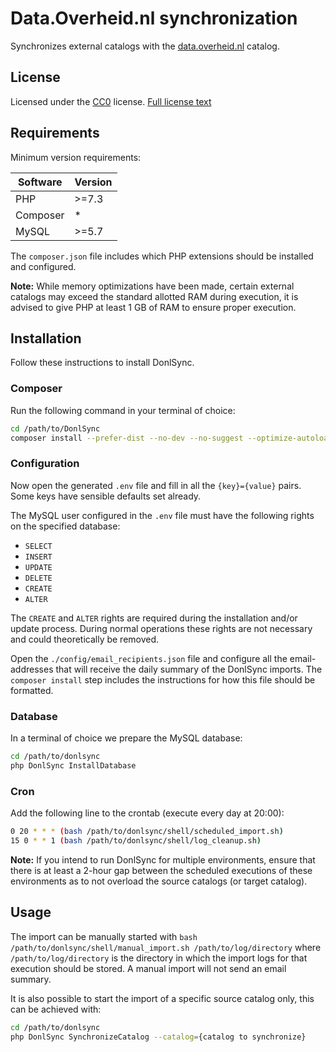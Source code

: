 # Data.Overheid.nl synchronization

Synchronizes external catalogs with the [data.overheid.nl](https://data.overheid.nl) catalog.

## License

Licensed under the [CC0](https://creativecommons.org/publicdomain/zero/1.0/) license. [Full license text](https://creativecommons.org/publicdomain/zero/1.0/legalcode)

## Requirements

Minimum version requirements:

| Software | Version |
|----------|---------|
| PHP      | \>=7.3  |
| Composer | *       |
| MySQL    | \>=5.7  |

The `composer.json` file includes which PHP extensions should be installed and configured.

**Note:**
While memory optimizations have been made, certain external catalogs may exceed the standard allotted RAM during execution,
it is advised to give PHP at least 1 GB of RAM to ensure proper execution.

## Installation

Follow these instructions to install DonlSync.

### Composer

Run the following command in your terminal of choice:

```bash
cd /path/to/DonlSync
composer install --prefer-dist --no-dev --no-suggest --optimize-autoloader --classmap-authoritative
```

### Configuration

Now open the generated `.env` file and fill in all the `{key}={value}` pairs. Some keys have sensible defaults set already.

The MySQL user configured in the `.env` file must have the following rights on the specified database:

- `SELECT`
- `INSERT`
- `UPDATE`
- `DELETE`
- `CREATE`
- `ALTER`

The `CREATE` and `ALTER` rights are required during the installation and/or update process. During normal operations these rights
are not necessary and could theoretically be removed.

Open the `./config/email_recipients.json` file and configure all the email-addresses that will receive the daily summary of the 
DonlSync imports. The `composer install` step includes the instructions for how this file should be formatted. 

### Database

In a terminal of choice we prepare the MySQL database:

```bash
cd /path/to/donlsync
php DonlSync InstallDatabase
```

### Cron

Add the following line to the crontab (execute every day at 20:00):

```bash
0 20 * * * (bash /path/to/donlsync/shell/scheduled_import.sh)
15 0 * * 1 (bash /path/to/donlsync/shell/log_cleanup.sh)
```

**Note:** If you intend to run DonlSync for multiple environments, ensure that there is at least a 2-hour gap between the scheduled 
executions of these environments as to not overload the source catalogs (or target catalog).

## Usage

The import can be manually started with `bash /path/to/donlsync/shell/manual_import.sh /path/to/log/directory` where 
`/path/to/log/directory` is the directory in which the import logs for that execution should be stored. A manual import will not send
an email summary.

It is also possible to start the import of a specific source catalog only, this can be achieved with:

```bash
cd /path/to/donlsync
php DonlSync SynchronizeCatalog --catalog={catalog to synchronize}
```

